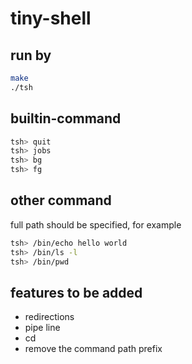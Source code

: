 tiny-shell
==========
## run by
```bash
make
./tsh
```

## builtin-command
```bash
tsh> quit
tsh> jobs
tsh> bg
tsh> fg
```

## other command 
full path should be specified, for example
```bash
tsh> /bin/echo hello world
tsh> /bin/ls -l
tsh> /bin/pwd
```

## features to be added
- redirections
- pipe line
- cd 
- remove the command path prefix
